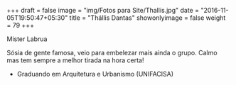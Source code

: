 +++
draft = false
image = "img/Fotos para Site/Thallis.jpg"
date = "2016-11-05T19:50:47+05:30"
title = "Thállis Dantas"
showonlyimage = false
weight = 79
+++

<!--more-->
Mister Labrua

Sósia de gente famosa, veio para embelezar mais ainda o grupo. Calmo mas tem sempre a melhor tirada na hora certa!

* Graduando em Arquitetura e Urbanismo (UNIFACISA)
